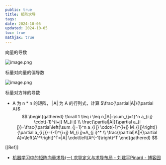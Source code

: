 ```yaml
---
public: true
title: 矩阵求导
tags:
date: 2024-10-05
updated: 2024-10-05
toc: true
mathjax: true
---
```


向量的导数

![image.png](/assets/image_1699974244422_0.png)

标量对向量的偏导数

![image.png](/assets/image_1699974277151_0.png)

标量对方阵的导数

  + $\mathrm{A}$ 为 $\mathrm{n}$ * $\mathrm{n}$ 的矩阵， $|\mathrm{A}|$ 为 $\mathrm{A}$ 的行列式，计算 $\frac{\partial|A|}{\partial A}$
$$
\begin{gathered}
\forall 1 \leq i \leq n,|A|=\sum_{j=1}^n a_{i j} \cdot(-1)^{i+j} M_{i j} \\
\frac{\partial|A|}{\partial a_{i j}}=\frac{\partial\left(\sum_{j=1}^n a_{i j} \cdot(-1)^{i+j} M_{i j}\right)}{\partial a_{i j}}=(-1)^{i+j} M_{i j}=A_{j i}^* \\
\frac{\partial|A|}{\partial A}=\left(A^*\right)^T=|A| \cdot\left(A^{-1}\right)^T
\end{gathered}
$$

[[Ref]]

  + [机器学习中的矩阵向量求导(一) 求导定义与求导布局 - 刘建平Pinard - 博客园](https://www.cnblogs.com/pinard/p/10750718.html)
